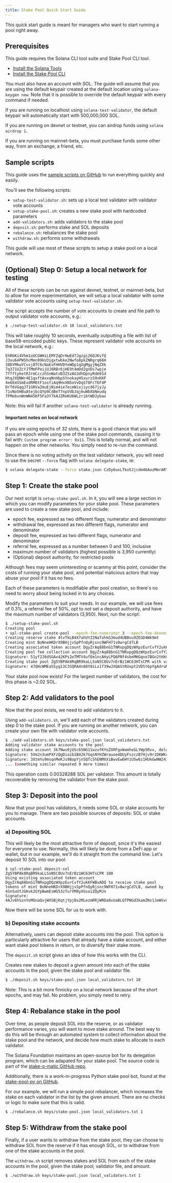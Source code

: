 ```yaml
---
title: Stake Pool Quick Start Guide
---
```


This quick start guide is meant for managers who want to start running a pool
right away.

## Prerequisites

This guide requires the Solana CLI tool suite and Stake Pool CLI tool.

- [Install the Solana Tools](https://docs.solana.com/cli/install-solana-cli-tools)
- [Install the Stake Pool CLI](cli.md)

You must also have an account with SOL. The guide will assume that you
are using the default keypair created at the default location using `solana-keygen new`.
Note that it is possible to override the default keypair with every command if
needed.

If you are running on localhost using `solana-test-validator`, the default keypair
will automatically start with 500,000,000 SOL.

If you are running on devnet or testnet, you can airdrop funds using `solana airdrop 1`.

If you are running on mainnet-beta, you must purchase funds some other way, from
an exchange, a friend, etc.

## Sample scripts

This guide uses the
[sample scripts on GitHub](https://github.com/solana-labs/solana-program-library/tree/master/stake-pool/cli/scripts)
to run everything quickly and easily.

You'll see the following scripts:

* `setup-test-validator.sh`: sets up a local test validator with validator vote accounts
* `setup-stake-pool.sh`: creates a new stake pool with hardcoded parameters
* `add-validators.sh`: adds validators to the stake pool
* `deposit.sh`: performs stake and SOL deposits
* `rebalance.sh`: rebalances the stake pool
* `withdraw.sh`: performs some withdrawals

This guide will use most of these scripts to setup a stake pool on a local
network.

## (Optional) Step 0: Setup a local network for testing

All of these scripts can be run against devnet, testnet, or mainnet-beta, but
to allow for more experimentation, we will setup a local validator with some
validator vote accounts using `setup-test-validator.sh`.

The script accepts the number of vote accounts to create and file path to output
validator vote accounts, e.g.:

```bash
$ ./setup-test-validator.sh 10 local_validators.txt
```

This will take roughly 10 seconds, eventually outputting a file with list of
base58-encoded public keys. These represent validator vote accounts on the
local network, e.g.:

```
EhRbKi4Vhm1oUCGWHiLEMYZqDrHwEd7Jgzgi26QJKvfQ
J3xu64PWShcMen99kU3igxtwbke2Nwfo8pkZNRgrq66H
38DYMkwYCvsj8TC6cNaEvFHHVDYeWDp1qUgMgyjNqZXk
7q371UZcYJTMmFPeijUJ6RBr6jHE9t4mDd2gnDs7wpje
7ffftyketRJrmCcczhSnWatxB32SzAG3dhDpnyRdm91d
HtqJXQNWr4E1qxftAxxqNnHbpSYnokayHSxurzS9vKKF
4e6EmSSmExdRM6tF1osYiAq9HxXN5oVvDqS78FcT6F4P
DrT6VGqqJT1GRVaZmuEjNim4ie7ecmNixjiycd67jyJy
71vNo5HBuAtejbcQYp9CdBeT7npVdbJqjmuWbXbNeudq
7FMebvnWnWN45KF5Fa3Y7kAJZReKU6WLzribtWDJybax
```

Note: this will fail if another `solana-test-validator` is already running.

#### Important notes on local network

If you are using epochs of 32 slots, there is a good chance
that you will pass an epoch while using one of the stake pool commands, causing
it to fail with: `Custom program error: 0x11`. This is totally normal, and will
not happen on the other networks. You simply need to re-run the command.

Since there is no voting activity on the test validator network, you will
need to use the secret `--force` flag with `solana delegate-stake`, ie:

```bash
$ solana delegate-stake --force stake.json CzDy6uxLTko5Jjcdm46AozMmrARY6R2aDBagdemiBuiT
```

## Step 1: Create the stake pool

Our next script is `setup-stake-pool.sh`. In it, you will see a large section
in which you can modify parameters for your stake pool. These parameters are used
to create a new stake pool, and include:

* epoch fee, expressed as two different flags, numerator and denominator
* withdrawal fee, expressed as two different flags, numerator and denominator
* deposit fee, expressed as two different flags, numerator and denominator
* referral fee, expressed as a number between 0 and 100, inclusive
* maximum number of validators (highest possible is 3,950 currently)
* (Optional) deposit authority, for restricted pools

Although fees may seem uninteresting or scammy at this point, consider the costs
of running your stake pool, and potential malicious actors that may abuse your pool
if it has no fees.

Each of these parameters is modifiable after pool creation, so there's no need
to worry about being locked in to any choices.

Modify the parameters to suit your needs.  In our example, we will use fees
of 0.3%, a referral fee of 50%, opt to *not* set a deposit authority, and have
the maximum number of validators (3,950).  Next, run the script:

```bash
$ ./setup-stake-pool.sh
Creating pool
+ spl-stake-pool create-pool --epoch-fee-numerator 3 --epoch-fee-denominator 1000 --withdrawal-fee-numerator 3 --withdrawal-fee-denominator 1000 --deposit-fee-numerator 3 --deposit-fee-denominator 1000 --referral-fee 50 --max-validators 3950 --pool-keypair keys/stake-pool.json --validator-list-keypair keys/validator-list.json --mint-keypair keys/mint.json --reserve-keypair keys/reserve.json
Creating reserve stake 4tvTkLB4X7ahUYZ2NaTohkG3mud4UBBvu9ZEGD4Wk9mt
Creating mint BoNneHKDrX9BHjjvSpPfnQyRjsnc9WFH71v8wrgCd7LB
Creating associated token account DgyZrAq88bnG1TNRxpgDQzWXpzEurCvfY2ukKFWBvADQ to receive stake pool tokens of mint BoNneHKDrX9BHjjvSpPfnQyRjsnc9WFH71v8wrgCd7LB, owned by 4SnSuUtJGKvk2GYpBwmEsWG53zTurVM8yXGsoiZQyMJn
Creating pool fee collection account DgyZrAq88bnG1TNRxpgDQzWXpzEurCvfY2ukKFWBvADQ
Signature: 51yf2J6dSGAx42KPs2oTMTV4ufEm1ncAHyLPQ6PNf4sbeMHGqno7BGn2tHkUnrd7PRXiWBbGzCWpJNevYjmoLgn2
Creating stake pool Zg5YBPAk8RqBR9kaLLSoN5C8Uv7nErBz1WC63HTsCPR with validator list 86VZZCuqiz7sDJpFKjQy9c9dZQN9vwDKbYgY8pcwHuaF
Signature: 47QHcWMEa5Syg13C3SQRA4n88Y8iLx1f39wJXQAStRUxpt2VD5t6pYgAdruNRHUQt1ZBY8QwbvEC1LX9j3nPrAzn
```

Your stake pool now exists! For the largest number of validators, the cost for
this phase is ~2.02 SOL.

## Step 2: Add validators to the pool

Now that the pool exists, we need to add validators to it.

Using `add-validators.sh`, we'll add each of the validators created during step 0
to the stake pool. If you are running on another network, you can create your own
file with validator vote accounts.

```bash
$ ./add-validators.sh keys/stake-pool.json local_validators.txt
Adding validator stake accounts to the pool
Adding stake account 3k7Nwu9jUSc6SNG11wzufKYoZXRFgxWamheGLYWp5Rvx, delegated to EhRbKi4Vhm1oUCGWHiLEMYZqDrHwEd7Jgzgi26QJKvfQ
Signature: 5Vm2n3umPXFzQgDiaib1B42k7GqsNYHZWrauoe4DUyFszczB7Hjv9r1DKWKrypc8KDiUccdWmJhHBqM1fdP6WiCm
Signature: 3XtmYu9msqnMeKJs9BopYjn5QTc5hENMXXiBwvEw6HYzU5w6z1HUkGwNW24io4Vu9WRKFFN6SAtrfkZBLK4fYjv4
... (something similar repeated 9 more times)
```

This operation costs 0.00328288 SOL per validator. This amount is totally recoverable
by removing the validator from the stake pool.

## Step 3: Deposit into the pool

Now that your pool has validators, it needs some SOL or stake accounts for you
to manage. There are two possible sources of deposits: SOL or stake accounts.

### a) Depositing SOL

This will likely be the most attractive form of deposit, since it's the easiest
for everyone to use. Normally, this will likely be done from a DeFi app or
wallet, but in our example, we'll do it straight from the command line.  Let's
deposit 10 SOL into our pool:

```
$ spl-stake-pool deposit-sol Zg5YBPAk8RqBR9kaLLSoN5C8Uv7nErBz1WC63HTsCPR 100
Using existing associated token account DgyZrAq88bnG1TNRxpgDQzWXpzEurCvfY2ukKFWBvADQ to receive stake pool tokens of mint BoNneHKDrX9BHjjvSpPfnQyRjsnc9WFH71v8wrgCd7LB, owned by 4SnSuUtJGKvk2GYpBwmEsWG53zTurVM8yXGsoiZQyMJn
Signature: 4AJv6hSznYoMGnaQvjWXSBjKqtjYpjBx2MLezmRRjWRDa8vUaBLQfPNGd3kamZNs1JeWSvnzczwtzsMD5WkgKamA
```

Now there will be some SOL for us to work with.

### b) Depositing stake accounts

Alternatively, users can deposit stake accounts into the pool. This option is
particularly attractive for users that already have a stake account, and either
want stake pool tokens in return, or to diversify their stake more.

The `deposit.sh` script gives an idea of how this works with the CLI.

Creates new stakes to deposit a given amount into each of the stake accounts in
the pool, given the stake pool and validator file.

```bash
$ ./deposit.sh keys/stake-pool.json local_validators.txt 10
```

Note: This is a bit more finnicky on a local network because of the short epochs, and
may fail. No problem, you simply need to retry.

## Step 4: Rebalance stake in the pool

Over time, as people deposit SOL into the reserve, or as validator performance
varies, you will want to move stake around. The best way to do this will be
through an automated system to collect information about the stake pool and the
network, and decide how much stake to allocate to each validator.

The Solana Foundation maintains an open-source bot for its delegation program,
which can be adapated for your stake pool. The source code is part of the
[stake-o-matic GitHub repo](https://github.com/solana-labs/stake-o-matic/tree/master/bot).

Additionally, there is a work-in-progress Python stake pool bot, found at the
[stake-pool-py on GitHub](https://github.com/solana-labs/solana-program-library/tree/master/stake-pool/py).

For our example, we will run a simple pool rebalancer, which increases the stake
on each validator in the list by the given amount. There are no checks or logic
to make sure that this is valid.

```bash
$ ./rebalance.sh keys/stake-pool.json local_validators.txt 1
```

## Step 5: Withdraw from the stake pool

Finally, if a user wants to withdraw from the stake pool, they can choose to
withdraw SOL from the reserve if it has enough SOL, or to withdraw from one of
the stake accounts in the pool.

The `withdraw.sh` script removes stakes and SOL from each of the stake accounts
in the pool, given the stake pool, validator file, and amount.

```bash
$ ./withdraw.sh keys/stake-pool.json local_validators.txt 1
```
